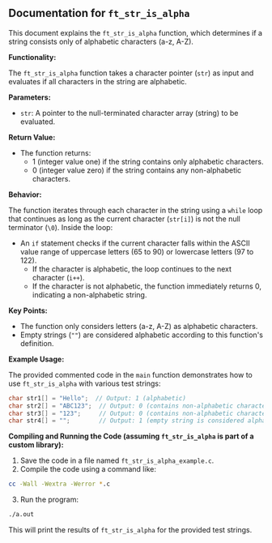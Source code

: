## Documentation for `ft_str_is_alpha`

This document explains the `ft_str_is_alpha` function, which determines if a string consists only of alphabetic characters (a-z, A-Z).

**Functionality:**

The `ft_str_is_alpha` function takes a character pointer (`str`) as input and evaluates if all characters in the string are alphabetic.

**Parameters:**

- `str`: A pointer to the null-terminated character array (string) to be evaluated.

**Return Value:**

- The function returns:
    - 1 (integer value one) if the string contains only alphabetic characters.
    - 0 (integer value zero) if the string contains any non-alphabetic characters.

**Behavior:**

The function iterates through each character in the string using a `while` loop that continues as long as the current character (`str[i]`) is not the null terminator (`\0`). Inside the loop:

- An `if` statement checks if the current character falls within the ASCII value range of uppercase letters (65 to 90) or lowercase letters (97 to 122).
    - If the character is alphabetic, the loop continues to the next character (`i++`).
    - If the character is not alphabetic, the function immediately returns 0, indicating a non-alphabetic string.

**Key Points:**

- The function only considers letters (a-z, A-Z) as alphabetic characters.
- Empty strings (`""`) are considered alphabetic according to this function's definition.

**Example Usage:**

The provided commented code in the `main` function demonstrates how to use `ft_str_is_alpha` with various test strings:

```c
char str1[] = "Hello";  // Output: 1 (alphabetic)
char str2[] = "ABC123";  // Output: 0 (contains non-alphabetic characters)
char str3[] = "123";     // Output: 0 (contains non-alphabetic characters)
char str4[] = "";        // Output: 1 (empty string is considered alphabetic)
```

**Compiling and Running the Code (assuming `ft_str_is_alpha` is part of a custom library):**

1. Save the code in a file named `ft_str_is_alpha_example.c`.
2. Compile the code using a command like:

```bash
cc -Wall -Wextra -Werror *.c
```

3. Run the program:

```bash
./a.out
```

This will print the results of `ft_str_is_alpha` for the provided test strings.